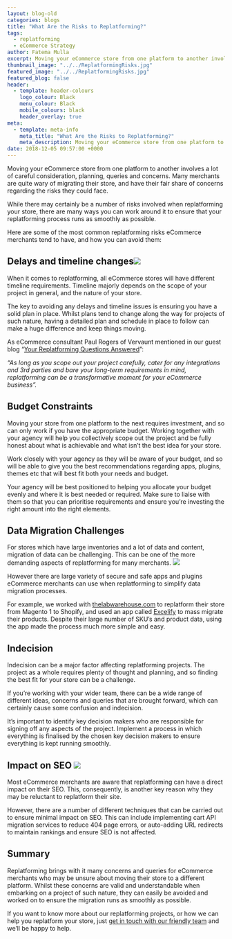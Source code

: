 ```yaml
---
layout: blog-old
categories: blogs
title: "What Are the Risks to Replatforming?"
tags:
  - replatforming
  - eCommerce Strategy
author: Fatema Mulla
excerpt: Moving your eCommerce store from one platform to another involves a lot of careful consideration, planning, queries and concerns. Many merchants are quite wary of migrating their store, and have their fair share of concerns regarding the risks they could face.
thumbnail_image: "../../ReplatformingRisks.jpg"
featured_image: "../../ReplatformingRisks.jpg"
featured_blog: false
header:
  - template: header-colours
    logo_colour: Black
    menu_colour: Black
    mobile_colours: black
    header_overlay: true
meta:
  - template: meta-info
    meta_title: "What Are the Risks to Replatforming?"
    meta_description: Moving your eCommerce store from one platform to another involves a lot of careful consideration, planning, queries and concerns. Many merchants are quite wary of migrating their store, and have their fair share of concerns regarding the risks they could face.
date: 2018-12-05 09:57:00 +0000
---
```


Moving your eCommerce store from one platform to another involves a lot of careful consideration, planning, queries and concerns. Many merchants are quite wary of migrating their store, and have their fair share of concerns regarding the risks they could face.

While there may certainly be a number of risks involved when replatforming your store, there are many ways you can work around it to ensure that your replatforming process runs as smoothly as possible.

Here are some of the most common replatforming risks eCommerce merchants tend to have, and how you can avoid them:

## Delays and timeline changes![](https://lh5.googleusercontent.com/8HUUf4Goc0nFQdY-LeqP5JDv_n3OqszqqGZjfaM9m0kP1G12YCE3kYKTyj6mPX9mk8QfHsLmjWTyqElZ3r5Sqe0dFjAY80dTcNEI9-QrhhtECu1OCkUkh2LYBz4mlhVbtS-BVc4a)

When it comes to replatforming, all eCommerce stores will have different timeline requirements. Timeline majorly depends on the scope of your project in general, and the nature of your store.

The key to avoiding any delays and timeline issues is ensuring you have a solid plan in place. Whilst plans tend to change along the way for projects of such nature, having a detailed plan and schedule in place to follow can make a huge difference and keep things moving.

As eCommerce consultant Paul Rogers of Vervaunt mentioned in our guest blog “[Your Replatforming Questions Answered](https://www.statementagency.com/blog/2018/11/your-replatforming-questions-answered-an-interview-with-ecommerce-consultant-paul-rogers)”:

_“As long as you scope out your project carefully, cater for any integrations and 3rd parties and bare your long-term requirements in mind, replatforming can be a transformative moment for your eCommerce business”._

## Budget Constraints

Moving your store from one platform to the next requires investment, and so can only work if you have the appropriate budget. Working together with your agency will help you collectively scope out the project and be fully honest about what is achievable and what isn’t the best idea for your store.

Work closely with your agency as they will be aware of your budget, and so will be able to give you the best recommendations regarding apps, plugins, themes etc that will best fit both your needs and budget.

Your agency will be best positioned to helping you allocate your budget evenly and where it is best needed or required. Make sure to liaise with them so that you can prioritise requirements and ensure you’re investing the right amount into the right elements.

## Data Migration Challenges

For stores which have large inventories and a lot of data and content, migration of data can be challenging. This can be one of the more demanding aspects of replatforming for many merchants. ![](https://lh6.googleusercontent.com/9K0iEo50KqG8CqfIjFlSm6CjIiUbMY-BxNW4vaEKXiDWBAFAD2MuCDog7SQoxkUZlqpurNGSls-0boGVAf2A4kMoZH_W114fxJwttGCyqxvk6HxU-aKdx8OwRftfmCNNbqEQ4ETK)

However there are large variety of secure and safe apps and plugins eCommerce merchants can use when replatforming to simplify data migration processes.

For example, we worked with [thelabwarehouse.com](https://www.thelabwarehouse.com/) to replatform their store from Magento 1 to Shopify, and used an app called [Excelify](https://apps.shopify.com/excel-export-import) to mass migrate their products. Despite their large number of SKU’s and product data, using the app made the process much more simple and easy.

## Indecision

Indecision can be a major factor affecting replatforming projects. The project as a whole requires plenty of thought and planning, and so finding the best fit for your store can be a challenge.

If you’re working with your wider team, there can be a wide range of different ideas, concerns and queries that are brought forward, which can certainly cause some confusion and indecision.

It’s important to identify key decision makers who are responsible for signing off any aspects of the project. Implement a process in which everything is finalised by the chosen key decision makers to ensure everything is kept running smoothly.

## Impact on SEO ![](https://lh4.googleusercontent.com/mXGKnR3FRgC8ldy-bVx53VSsPW9LoVbqM3_OGuMkoBn51Mks1xTPxJZORNIhdNvrCraBVlzPzougZB3_JNvC2GlQTIRZLaxMzzH3Xq2dp_wBKfwhWXuu625eld70NMLAjE6epR8y)

Most eCommerce merchants are aware that replatforming can have a direct impact on their SEO. This, consequently, is another key reason why they may be reluctant to replatform their site.

However, there are a number of different techniques that can be carried out to ensure minimal impact on SEO. This can include implementing cart API migration services to reduce 404 page errors, or auto-adding URL redirects to maintain rankings and ensure SEO is not affected.

## Summary

Replatforming brings with it many concerns and queries for eCommerce merchants who may be unsure about moving their store to a different platform. Whilst these concerns are valid and understandable when embarking on a project of such nature, they can easily be avoided and worked on to ensure the migration runs as smoothly as possible.

If you want to know more about our replatforming projects, or how we can help you replatform your store, just [get in touch with our friendly team](https://www.statementagency.com/) and we’ll be happy to help.
